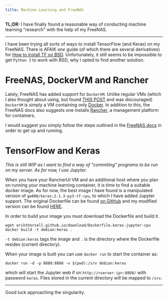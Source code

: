 ```yaml
---
title: Machine Learning and FreeNAS
---
```


**TL;DR:** I have finally found a reasonable way of conducting machine learning
"research" with the help of my FreeNAS.

---

I have been trying all sorts of ways to install TensorFlow (and
Keras) on my FreeNAS.
There is AFAIK *one* guide (of which there are several derivatives) for [How to
install TF on BSD](https://ecc-comp.blogspot.se/2016/06/tensorflow-on-freebsd.html).
Unfortunately, it still seems to be impossible to get `Python 3` to work with
BSD, why I opted to find another solution.

# FreeNAS, DockerVM and Rancher

Lately, FreeNAS has added support for `DockerVM`. Unlike regular VMs (which I
also thought about using, but found [THIS
POST](https://forums.freenas.org/index.php?threads/how-to-boot-ubuntu-desktop-vm-in-uefi-mode.53863/)
and was discouraged) `DockerVM` is simply a VM containing only
[Docker](https://www.docker.com/what-docker).
In addition to this, the FreeNAS docs also suggests one installs
[Rancher](https://doc.freenas.org/11/vms.html#docker-rancher-vm), a management
platform for containers.

I would suggest you simply follow the steps outlined in the [FreeNAS
docs](https://doc.freenas.org/11/vms.html#docker-rancher-vm) in order to get up
and running.

# TensorFlow and Keras

*This is still WIP as I want to find a way of "commiting" programs to be run on
my server. As for now, I use Jupyter.*

When you have your RancherUI VM and an additional host where you plan on running
your machine learning container, it is time to find a suitable docker image.
As for now, the best image I have found is a manipulated version of
`gw000/keras:2.1.3-py3-tf-cpu`, to which I have added Jupyter support.
The original Dockerfile can be found [on
GitHub](https://github.com/gw0/docker-keras/blob/2.1.3/Dockerfile.py3-tf-cpu)
and my modified version can be found
[HERE]({{site.url}}/download/Dockerfile.keras-jupyter-cpu).

In order to build your image you must download the Dockerfile and build it.

    wget erikthorsell.github.io/download/Dockerfile.keras-jupyter-cpu
    docker build -t debian:keras .

`-t debian:keras` tags the image and `.` is the directory where the Dockerfile
resides (current directory).

When your image is built you can use `docker run` to start the container as:

    docker run -d -p 8888:8888 -v $(pwd):/srv debian:keras

which will start the Jupyter web if on `http://<server-ip>:8888/` with password
`keras`.
Files stored in the current directory will be mapped to `/srv`.

---

Good luck approaching the singularity.
